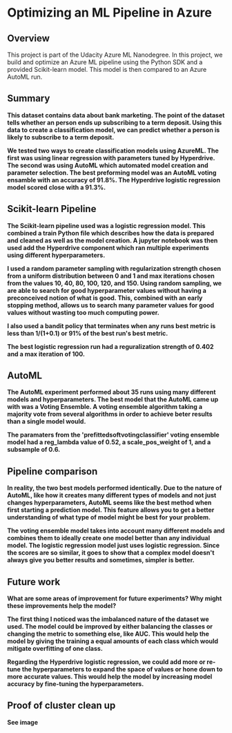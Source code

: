 # Optimizing an ML Pipeline in Azure

## Overview
This project is part of the Udacity Azure ML Nanodegree.
In this project, we build and optimize an Azure ML pipeline using the Python SDK and a provided Scikit-learn model.
This model is then compared to an Azure AutoML run.

## Summary
**This dataset contains data about bank marketing. The point of the dataset tells whether an person ends up subscribing to a term deposit. Using this data to create a classification model, we can predict whether a person is likely to subscribe to a term deposit.**

**We tested two ways to create classification models using AzureML. The first was using linear regression with parameters tuned by Hyperdrive. The second was using AutoML which automated model creation and parameter selection. The best preforming model was an AutoML voting ensamble with an accuracy of 91.8%. The Hyperdrive logistic regression model scored close with a 91.3%.**

## Scikit-learn Pipeline
**The Scikit-learn pipeline used was a logistic regression model. This combined a train Python file which describes how the data is prepared and cleaned as well as the model creation. A jupyter notebook was then used add the Hyperdrive component which ran multiple experiments using different hyperparameters.**

**I used a random parameter sampling with regularization strength chosen from a uniform distribution between 0 and 1 and max iterations chosen from the values 10, 40, 80, 100, 120, and 150. Using random sampling, we are able to search for good hyperparameter values without having a preconceived notion of what is good. This, combined with an early stopping method, allows us to search many parameter values for good values without wasting too much computing power.**

**I also used a bandit policy that terminates when any runs best metric is less than 1/(1+0.1) or 91% of the best run's best metric.**

**The best logistic regression run had a reguralization strength of 0.402 and a max iteration of 100.** 

## AutoML
**The AutoML experiment performed about 35 runs using many different models and hyperparameters. The best model that the AutoML came up with was a Voting Ensemble. A voting ensemble algorithm taking a majority vote from several algorithms in order to achieve beter results than a single model would.**

**The paramaters from the 'prefittedsoftvotingclassifier' voting ensemble model had a reg_lambda value of 0.52,  a scale_pos_weight of 1, and a subsample of 0.6.**

## Pipeline comparison

**In reality, the two best models performed identically. Due to the nature of AutoML, like how it creates many different types of models and not just changes hyperparameters, AutoML seems like the best method when first starting a prediction model. This feature allows you to get a better understanding of what type of model might be best for your problem.**

**The voting ensemble model takes into account many different models and combines them to ideally create one model better than any individual model. The logistic regression model just uses logistic regression. Since the scores are so similar, it goes to show that a complex model doesn't always give you better results and sometimes, simpler is better.**


## Future work
**What are some areas of improvement for future experiments? Why might these improvements help the model?**

**The first thing I noticed was the imbalanced nature of the dataset we used. The model could be improved by either balancing the classes or changing the metric to something else, like AUC. This would help the model by giving the training a equal amounts of each class which would mitigate overfitting of one class.**

**Regarding the Hyperdrive logistic regression, we could add more or re-tune the hyperparameters to expand the space of values or hone down to more accurate values. This would help the model by increasing model accuracy by fine-tuning the hyperparameters.**


## Proof of cluster clean up
**See image**
